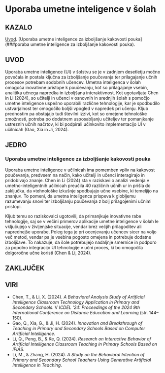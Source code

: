 # Uporaba umetne inteligence v šolah

## KAZALO
[Uvod](#Uvod).
[Uporaba umetne inteligence za izboljšanje kakovosti pouka](###poraba umetne inteligence za izboljšanje kakovosti pouka).


## UVOD
Uporaba umetne inteligence (UI) v šolstvu se je v zadnjem desetletju močno povečala in postala ključna za izboljšanje poučevanja ter prilagajanje učnih procesov potrebam sodobnih učencev. Umetna inteligenca v šolah omogoča inovativne pristope k poučevanju, kot so prilagajanje vsebin, analitika učnega napredka in izboljšana interaktivnost. Kot ugotavljata Chen in Li (2024), so učitelji in učenci v osnovnih in srednjih šolah s pomočjo umetne inteligence uspešno uporabili različne tehnologije, kar je spodbudilo ustvarjalnost ter omogočilo boljši vpogled v napredek pri učenju. Kljub prednostim pa obstajajo tudi številni izzivi, kot so omejene tehnološke zmožnosti, potreba po dodatnem usposabljanju učiteljev ter pomanjkanje ustreznih učnih načrtov, ki bi podpirali učinkovito implementacijo UI v učilnicah (Gao, Xia in Ji, 2024). 

## JEDRO

### Uporaba umetne inteligence za izboljšanje kakovosti pouka

Uporaba umetne inteligence v učilnicah ima pomemben vpliv na kakovost poučevanja, predvsem na način, kako učitelji in učenci interagirajo in pridobivajo znanje. Chen in Li (2024) sta v raziskavi o analizi vedenja v umetno-inteligentnih učilnicah preučila 40 različnih učnih ur in prišla do zaključka, da »tehnološke izkušnje spodbujajo učne vsebine, ki temeljijo na znanju«. To pomeni, da umetna inteligenca prispeva k globljemu razumevanju snovi ter izboljšanju poučevanja z bolj prilagojenimi učnimi pristopi. 

Kljub temu so raziskovalci ugotovili, da primanjkuje inovativne rabe tehnologije, saj se v večini primerov aplikacije umetne inteligence v šolah le vključujejo v življenjske situacije, vendar brez večjih prilagoditev ali naprednejše uporabe. Poleg tega je pri ocenjevanju učencev sicer na voljo več metod, vendar pa je vsebina pogosto omejena in potrebuje dodatne izboljšave. To nakazuje, da šole potrebujejo nadaljnje smernice in podporo za popolno integracijo UI tehnologije v učni proces, ki bo omogočila dolgoročne učne koristi (Chen & Li, 2024).

## ZAKLJUČEK
## VIRI
- Chen, T., & Li, X. (2024). *A Behavioral Analysis Study of Artificial Intelligence Classroom Technology Application in Primary and Secondary Schools*. V *ICDEL '24: Proceedings of the 2024 9th International Conference on Distance Education and Learning* (str. 144–150). 
- Gao, Q., Xia, G., & Ji, H. (2024). *Innovation and Breakthrough of Teaching in Primary and Secondary Schools Based on Computer Artificial Intelligence*.
- Li, Q., Peng, B., & Ke, Q. (2024). *Research on Interactive Behavior of Artificial Intelligence Classroom Teaching in Primary Schools Based on IFIAS*.
- Li, M., & Zhang, H. (2024). *A Study on the Behavioral Intention of Primary and Secondary School Teachers Using Generative Artificial Intelligence in Teaching*.


